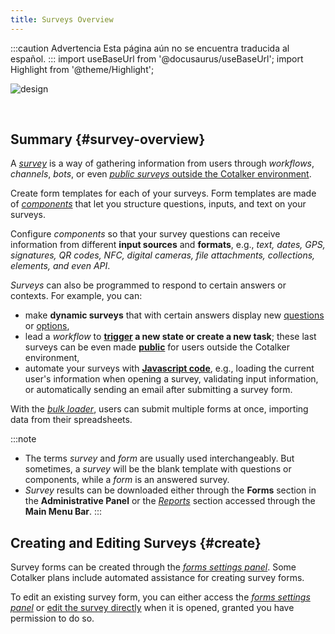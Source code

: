 ```yaml
---
title: Surveys Overview
---
```


:::caution Advertencia
Esta página aún no se encuentra traducida al español.
:::
import useBaseUrl from '@docusaurus/useBaseUrl';
import Highlight from '@theme/Highlight';

<div className="img_title">

![design](/img/design/Surveys.svg)

</div>
<br/>

## Summary {#survey-overview}
A [_survey_](/docs/documentation/client/surveys/overview) is a way of gathering information from users through _workflows_, _channels_, _bots_, or even [_public surveys_ outside the Cotalker environment](/docs/documentation/admin/workflows/admin_workflow_public_survey). 

Create form templates for each of your surveys. Form templates are made of [_components_](/docs/documentation/admin/survey/components_overview) that let you structure questions, inputs, and text on your surveys.

Configure _components_ so that your survey questions can receive information from different **input sources** and **formats**, e.g., _text, dates, GPS, signatures, QR codes, NFC, digital cameras, file attachments, collections, elements, and even API_.

_Surveys_ can also be programmed to respond to certain answers or contexts. For example, you can: 
- make **dynamic surveys** that with certain answers display new [questions](/docs/documentation/admin/survey/components_overview#conditional-display) or [options](/docs/documentation/admin/survey/components/multiple_choice#tree-selector), 
- lead a _workflow_ to **[trigger](/docs/documentation/admin/workflows/admin_workflow_required_survey) a new state or create a new task**; these last surveys can be even made [**public**](/docs/documentation/admin/workflows/admin_workflow_public_survey) for users outside the Cotalker environment,
- automate your surveys with [**Javascript code**](/docs/documentation/automation/surveys/question_exec), e.g., loading the current user's information when opening a survey, validating input information, or automatically sending an email after submitting a survey form. 

With the [_bulk loader_](/docs/documentation/client/surveys/bulkloader), users can submit multiple forms at once, importing data from their spreadsheets.

:::note
- The terms _survey_ and _form_ are usually used interchangeably. But sometimes, a _survey_ will be the blank template with questions or components, while a _form_ is an answered survey.
- _Survey_ results can be downloaded either through the **Forms** section in the **Administrative Panel** or the [_Reports_](/docs/documentation/client/reports) section accessed through the **Main Menu Bar**.
:::

## Creating and Editing Surveys {#create}
Survey forms can be created through the [_forms settings panel_](/docs/documentation/admin/survey/settings). Some Cotalker plans include automated assistance for creating survey forms.

To edit an existing survey form, you can either access the [_forms settings panel_](/docs/documentation/admin/survey/settings) or [edit the survey directly](/docs/documentation/admin/survey/edit_template) when it is opened, granted you have permission to do so.

